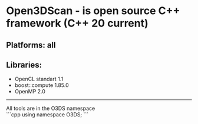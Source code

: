 <h1>Open3DScan - is open source C++ framework (C++ 20 current)</h1>
<h2>Platforms: all</h2>
<h2>Libraries:</h2>
<ul>
  <li>OpenCL standart 1.1</li>
  <li>boost::compute 1.85.0</li>
  <li>OpenMP 2.0</li>
</ul>
<hr>
All tools are in the O3DS namespace<br>
```cpp
using namespace O3DS;
```



